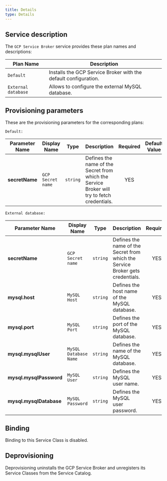 ```yaml
---
title: Details
type: Details
---
```


## Service description

The `GCP Service Broker` service provides these plan names and descriptions:

| Plan Name           | Description |
|---------------------|-------------|
| `Default`           | Installs the GCP Service Broker with the default configuration. |
| `External database` | Allows to configure the external MySQL database. |

## Provisioning parameters

These are the provisioning parameters for the corresponding plans:

`Default:`

| Parameter Name | Display Name | Type | Description | Required | Default Value |
|----------------|---------|-----|-------------|:----------:|---------------|
| **secretName** | `GCP Secret name` | `string` | Defines the name of the Secret from which the Service Broker will try to fetch credentials. | YES |  |


`External database:`

| Parameter Name          | Display Name | Type | Description | Required | Default Value |
|-------------------------|---------|-----|-------------|:----------:|---------------|
| **secretName**          | `GCP Secret name` | `string` | Defines the name of the Secret from which the Service Broker gets credentials. | YES |  |
| **mysql.host**          | `MySQL Host` | `string` | Defines the host name of the MySQL database. | YES |  |
| **mysql.port**          | `MySQL Port` | `string` | Defines the port of the MySQL database. | YES | 3306 |
| **mysql.mysqlUser**     | `MySQL Database Name` | `string` | Defines the name of the MySQL database. | YES |  |
| **mysql.mysqlPassword** | `MySQL User` | `string` | Defines the MySQL user name. | YES |  |
| **mysql.mysqlDatabase** | `MySQL Password` | `string` | Defines the MySQL user password. | YES |  |


## Binding

Binding to this Service Class is disabled.

## Deprovisioning

Deprovisioning uninstalls the GCP Service Broker and unregisters its Service Classes from the Service Catalog.

